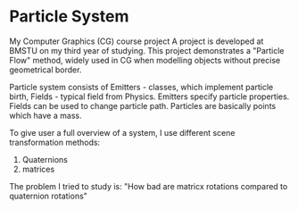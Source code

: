 Particle System
==============

My Computer Graphics (CG) course project
A project is developed at BMSTU on my third year of studying.
This project demonstrates a "Particle Flow" method, widely used in CG when modelling objects without precise geometrical border.

Particle system consists of Emitters - classes, which implement particle birth, Fields - typical field from Physics.
Emitters specify particle properties. Fields can be used to change particle path. Particles are basically points which have a mass.

To give user a full overview of a system, I use different scene transformation methods:

1. Quaternions
2. matrices

The problem I tried to study is: "How bad are matricx rotations compared to quaternion rotations"
